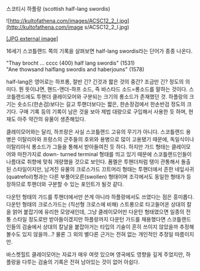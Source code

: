 스코티시 하플랑 (scottish half-lang swordis)

![http://kultofathena.com/images/ACSC12_2_l.jpg](http://kultofathena.com/image
s/ACSC12_2_l.jpg)

[[JPG external image]](http://kultofathena.com/images/ACSC12_2_l.jpg)

16세기 스코틀랜드 쪽의 기록을 살펴보면 half-lang swordis라는 단어가 종종 나온다.

"Thay brocht … cccc (400) half lang swordis" (1531)  
"Ane thowsand haiflang swordis and haberjouns" (1578)

half-lang은 영어로는 하프롱, 절반 긴? 긴것과 짧은 것의 중간? 조금만 긴? 정도의 의미다. 뭔 뜻이냐면, 핸드-앤더-하프 소드,
즉 바스타드 소드=롱소드를 말하는 것이다. 스코틀랜드에도 투핸더 클레이모어와 구분되는 크기의 롱소드가 존재했던 것. 하플랑의 크기는
숏소드(한손검)보다는 길고 투핸더보다는 짧은, 한손장검에서 한손반검 정도의 크기다. 구매 기록 등의 기록이 남은 것을 보아 제법 대량으로
구입해서 사용한 듯 하며, 현재도 아주 약간의 유물이 생존해있다.

클레이모어와는 달리, 하프랑은 사실 스코틀랜드 고유의 무기가 아니다. 스코틀랜드 용병은 이탈리아와 프랑스의 군주들의 호위와 용병으로 많이
고용됐기 때문에, 독일식이나 이탈리아식 롱소드가 그들을 통해서 받아들여진 듯 하다. 하지만 가드 형태는 클레이모어와 마찬가지로 down-
turned terminal 형태를 띄고 있기 때문에 스코틀랜드인들이 나름대로 취향에 맞춰 개량했을 것으로 보인다. 폼멜은 투핸더처럼 탱이
관통해서 돌출된 스타일이지만, 남겨진 유물의 크로스가드 끄트머리 형태는 투핸더에서 흔한 네잎사귀(quatrefoil)형과는 다른
부풀어오른(swollen) 형태이며 조각에서도 동일한 형태가 등장하므로 투핸더와 구분할 수 있는 포인트가 될것 같다.

다운턴 형태의 가드를 투핸더에서만 쓴게 아니라 하플랑에서도 쓰였다는 점은 흥미롭다. 다운턴 형태의 크로스가드는 (직선형 크로스에 비해)
스트롱으로 타고들어온 상대의 칼을 얽어 붙잡기에 유리한 모양새인데, 그냥 클레이모어만 다운턴 형태였으면 일종의 전통 스타일 정도로만
받아들이겠지만 하플랑까지 다운턴 가드를 채용했다면 스코틀랜드인들의 검술에서 상대의 칼날을 붙잡아거는 타입의 기술이 흔히 쓰이지 않았을까
추정해볼수도 있지 않을까...? 물론 그 외의 별다른 근거는 전혀 없는 개인적인 추정일 따름이지만.

바스켓힐트 클레이모어는 자료가 매우 여럿 있으며 영국에도 영향을 깊게 주었지만, 하플랑을 다루는 검술의 기록은 전혀 남아있는 것이 없어
아쉽다.

